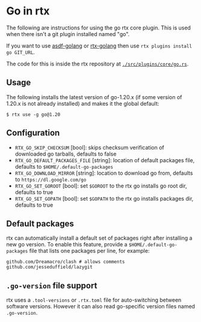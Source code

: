 # Go in rtx

The following are instructions for using the go rtx core plugin. This is used when there isn't a 
git plugin installed named "go".

If you want to use [asdf-golang](https://github.com/kennyp/asdf-golang)
or [rtx-golang](https://github.com/rtx-plugins/rtx-golang)
then use `rtx plugins install go GIT_URL`.

The code for this is inside the rtx repository at
[`./src/plugins/core/go.rs`](https://github.com/jdx/rtx/blob/main/src/plugins/core/go.rs).

## Usage

The following installs the latest version of go-1.20.x (if some version of 1.20.x is not already
installed) and makes it the global default:

```sh-session
$ rtx use -g go@1.20
```

## Configuration

- `RTX_GO_SKIP_CHECKSUM` [bool]: skips checksum verification of downloaded go tarballs, defaults to false
- `RTX_GO_DEFAULT_PACKAGES_FILE` [string]: location of default packages file, defaults to `$HOME/.default-go-packages`
- `RTX_GO_DOWNLOAD_MIRROR` [string]: location to download go from, defaults to `https://dl.google.com/go`
- `RTX_GO_SET_GOROOT` [bool]: set `$GOROOT` to the rtx go installs go root dir, defaults to true
- `RTX_GO_SET_GOPATH` [bool]: set `$GOPATH` to the rtx go installs packages dir, defaults to true

## Default packages

rtx can automatically install a default set of packages right after installing a new go version. 
To enable this feature, provide a `$HOME/.default-go-packages` file that lists one packages per 
line, for example:

```
github.com/Dreamacro/clash # allows comments
github.com/jesseduffield/lazygit
```

## `.go-version` file support

rtx uses a `.tool-versions` or `.rtx.toml` file for auto-switching between software versions.
However it can also read go-specific version files named `.go-version`.
